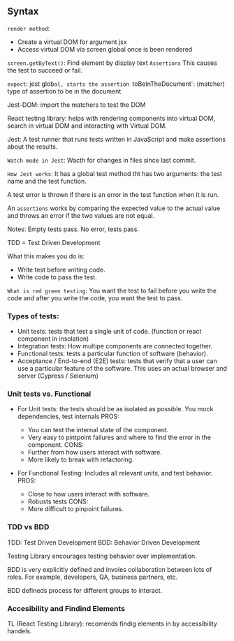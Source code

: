 ## Syntax

`render method`:

-   Create a virtual DOM for argument jsx
-   Access virtual DOM via screen global once is been rendered

`screen.getByText()`: Find element by display text
`Assertions` This causes the test to succeed or fail.

`expect`: jest glob`al, starts the assertion `toBeInTheDocument`: (matcher) type of assertion to be in the document

Jest-DOM: import the matchers to test the DOM

React testing library: helps with rendering components into virtual DOM, search in virtual DOM and interacting with Virtual DOM.

Jest: A test runner that runs tests written in JavaScript and make assertions about the results.

`Watch mode in Jest`: Wacth for changes in files since last commit.

`How Jest works`: It has a global test method tht has two arguments: the test name and the test function.

A test error is thrown if there is an error in the test function when it is run.

An `assertions` works by comparing the expected value to the actual value and throws an error if the two values are not equal.

Notes:
Empty tests pass.
No error, tests pass.

TDD = Test Driven Development

What this makes you do is:

-   Write test before writing code.
-   Write code to pass the test.

`What is red green testing`: You want the test to fail before you write the code and after you write the code, you want the test to pass.

### Types of tests:

-   Unit tests: tests that test a single unit of code. (function or react component in insolation)
-   Integration tests: How multipe components are connected together.
-   Functional tests: tests a particular function of software (behavior).
-   Acceptance / End-to-end (E2E) tests: tests that verify that a user can use a particular feature of the software. This uses an actual browser and server (Cypress / Selenium)

### Unit tests vs. Functional

-   For Unit tests: the tests should be as isolated as possible. You mock dependencies, test internals
    PROS:

    -   You can test the internal state of the component.
    -   Very easy to pintpoint failures and where to find the error in the component.
        CONS:
    -   Further from how users interact with software.
    -   More likely to break with refactoring.

-   For Functional Testing: Includes all relevant units, and test behavior.
    PROS:
    -   Close to how users interact with software.
    -   Robusts tests
        CONS:
    -   More difficult to pinpoint failures.

### TDD vs BDD

TDD: Test Driven Development
BDD: Behavior Driven Development

Testing Library encourages testing behavior over implementation.

BDD is very explicitly defined and involes collaboration between lots of roles. For example, developers, QA, business partners, etc.

BDD defineds process for different groups to interact.

### Accesibility and Findind Elements

TL (React Testing Library): recomends findig elements in by accessibility handels.
